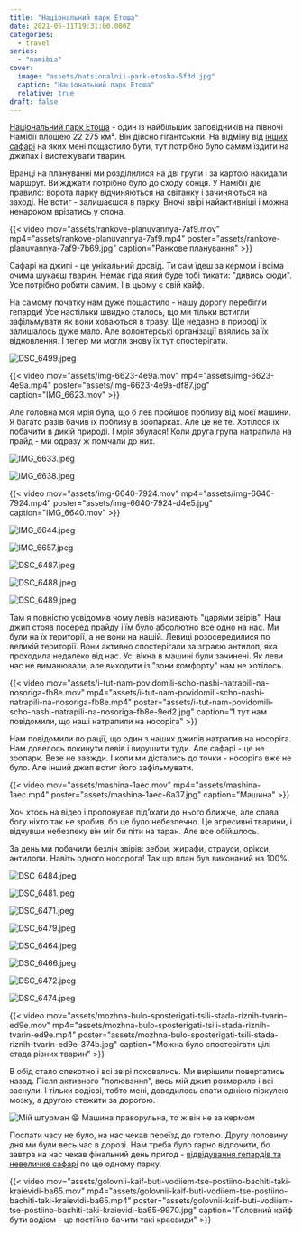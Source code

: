 ```yaml
---
title: "Національний парк Етоша"
date: 2021-05-11T19:31:00.000Z
categories:
  - travel
series:
  - "namibia"
cover:
  image: "assets/natsionalnii-park-etosha-5f3d.jpg"
  caption: "Національний парк Етоша"
  relative: true
draft: false
---
```


[Національний парк Етоша](https://uk.wikipedia.org/wiki/Етоша_(національний_парк)) - один із найбільших заповідників на півночі Намібії площею 22 275 км². Він дійсно гігантський. На відміну від [інших сафарі](/posts/den-desyatii-natsionalnii-park-ngorongoro) на яких мені пощастило бути, тут потрібно було самим їздити на джипах і вистежувати тварин.

Вранці на плануванні ми розділилися на дві групи і за картою накидали маршрут. Виїжджати потрібно було до сходу сонця. У Намібії діє правило: ворота парку відчиняються на світанку і зачиняються на заході. Не встиг - залишаєшся в парку. Вночі звірі найактивніші і можна ненароком врізатись у слона.

{{< video mov="assets/rankove-planuvannya-7af9.mov" mp4="assets/rankove-planuvannya-7af9.mp4" poster="assets/rankove-planuvannya-7af9-7b69.jpg" caption="Ранкове планування" >}}

Сафарі на джипі - це унікальний досвід. Ти сам їдеш за кермом і всіма очима шукаєш тварин. Немає гіда який буде тобі тикати: "дивись сюди". Усе потрібно робити самим. І в цьому є свій кайф.

На самому початку нам дуже пощастило - нашу дорогу перебігли гепарди! Усе настільки швидко сталось, що ми тільки встигли зафільмувати як вони ховаються в траву. Ще недавно в природі їх залишалось дуже мало. Але волонтерські організації взялись за їх відновлення. І тепер ми могли знову їх тут спостерігати.

![DSC_6499.jpeg](assets/dsc-6499-2f3c.jpg)

{{< video mov="assets/img-6623-4e9a.mov" mp4="assets/img-6623-4e9a.mp4" poster="assets/img-6623-4e9a-df87.jpg" caption="IMG_6623.mov" >}}

Але головна моя мрія була, що б лев пройшов поблизу від моєї машини. Я багато разів бачив їх поблизу в зоопарках. Але це не те. Хотілося їх побачити в дикій природі. І мрія збулася! Коли друга група натрапила на прайд - ми одразу ж помчали до них.

![IMG_6633.jpeg](assets/img-6633-f391.jpg)

![IMG_6638.jpeg](assets/img-6638-49df.jpg)

{{< video mov="assets/img-6640-7924.mov" mp4="assets/img-6640-7924.mp4" poster="assets/img-6640-7924-d4e5.jpg" caption="IMG_6640.mov" >}}

![IMG_6644.jpeg](assets/img-6644-29df.jpg)

![IMG_6657.jpeg](assets/img-6657-89eb.jpg)

![DSC_6487.jpeg](assets/dsc-6487-e0e8.jpg)

![DSC_6488.jpeg](assets/dsc-6488-4f7e.jpg)

![DSC_6489.jpeg](assets/dsc-6489-90d7.jpg)

Там я повністю усвідомив чому левів називають "царями звірів". Наш джип стояв посеред прайду і їм було абсолютно все одно на нас. Ми були на їх території, а не вони на нашій. Левиці розосередилися по великій території. Вони активно спостерігали за зграєю антилоп, яка проходила недалеко від нас. Усі вікна в машині були зачинені. Як леви нас не виманювали, але виходити із "зони комфорту" нам не хотілось.

{{< video mov="assets/i-tut-nam-povidomili-scho-nashi-natrapili-na-nosoriga-fb8e.mov" mp4="assets/i-tut-nam-povidomili-scho-nashi-natrapili-na-nosoriga-fb8e.mp4" poster="assets/i-tut-nam-povidomili-scho-nashi-natrapili-na-nosoriga-fb8e-9ed2.jpg" caption="І тут нам повідомили, що наші натрапили на носоріга" >}}

Нам повідомили по рації, що один з наших джипів натрапив на носоріга. Нам довелось покинути левів і вирушити туди. Але сафарі - це не зоопарк. Везе не завжди. І коли ми дістались до точки - носоріга вже не було. Але інший джип встиг його зафільмувати.

{{< video mov="assets/mashina-1aec.mov" mp4="assets/mashina-1aec.mp4" poster="assets/mashina-1aec-6a37.jpg" caption="Машина" >}}

Хоч хтось на відео і пропонував під’їхати до нього ближче, але слава богу ніхто так не зробив, бо це було небезпечно. Це агресивні тварини, і відчувши небезпеку він міг би піти на таран. Але все обійшлось.

За день ми побачили безліч звірів: зебри, жирафи, страуси, орікси, антилопи. Навіть одного носорога! Так що план був виконаний на 100%.

![DSC_6484.jpeg](assets/dsc-6484-a1d9.jpg)

![DSC_6481.jpeg](assets/dsc-6481-869e.jpg)

![DSC_6471.jpeg](assets/dsc-6471-a313.jpg)

![DSC_6479.jpeg](assets/dsc-6479-5c2f.jpg)

![DSC_6464.jpeg](assets/dsc-6464-0c8a.jpg)

![DSC_6466.jpeg](assets/dsc-6466-705b.jpg)

![DSC_6472.jpeg](assets/dsc-6472-461b.jpg)

![DSC_6474.jpeg](assets/dsc-6474-7e07.jpg)

{{< video mov="assets/mozhna-bulo-sposterigati-tsili-stada-riznih-tvarin-ed9e.mov" mp4="assets/mozhna-bulo-sposterigati-tsili-stada-riznih-tvarin-ed9e.mp4" poster="assets/mozhna-bulo-sposterigati-tsili-stada-riznih-tvarin-ed9e-374b.jpg" caption="Можна було спостерігати цілі стада різних тварин" >}}

В обід стало спекотно і всі звірі поховались. Ми вирішили повертатись назад. Після активного "полювання", весь мій джип розморило і всі заснули. І тільки водієві, тобто мені, доводилось спати однією півкулею мозку, а другою стежити за дорогою.

![Мій штурман 😅 Машина праворульна, то ж він не за кермом](assets/mii-shturman-mashina-pravorulna-to-zh-vin-ne-za-kermom-ec26.jpg "Мій штурман 😅 Машина праворульна, то ж він не за кермом")

Поспати часу не було, на нас чекав переїзд до готелю. Другу половину дня ми були весь час в дорозі. Нам треба було гарно відпочити, бо завтра на нас чекав фінальний день пригод - [відвідування гепардів та невеличке сафарі](/posts/rezervatsiya-gepardiv-i-poshuk-sloniv) по ще одному парку.

{{< video mov="assets/golovnii-kaif-buti-vodiiem-tse-postiino-bachiti-taki-kraievidi-ba65.mov" mp4="assets/golovnii-kaif-buti-vodiiem-tse-postiino-bachiti-taki-kraievidi-ba65.mp4" poster="assets/golovnii-kaif-buti-vodiiem-tse-postiino-bachiti-taki-kraievidi-ba65-9970.jpg" caption="Головний кайф бути водієм - це постійно бачити такі краєвиди" >}}

